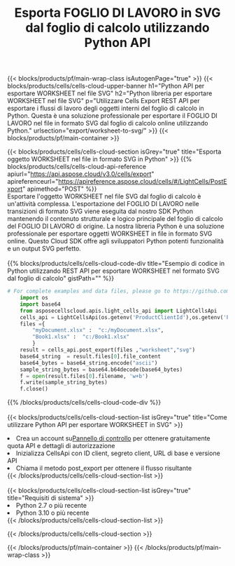 ﻿---
title:  Esporta FOGLIO DI LAVORO in SVG dal foglio di calcolo utilizzando Python API
description:  Aspose.Cells Cloud REST API supporta l'esportazione di file in formato {0} in {1} utilizzando {2}.
url: /it/python/export/worksheet-to-svg/
---
{{< blocks/products/pf/main-wrap-class isAutogenPage="true" >}}
{{< blocks/products/cells/cells-cloud-upper-banner h1="Python API per esportare WORKSHEET nel file SVG" h2="Python libreria per esportare WORKSHEET nel file SVG" p="Utilizzare Cells Export REST API per esportare i flussi di lavoro degli oggetti interni del foglio di calcolo in Python. Questa è una soluzione professionale per esportare il FOGLIO DI LAVORO nel file in formato SVG dal foglio di calcolo online utilizzando Python." urlsection="export/worksheet-to-svg/" >}}
{{< blocks/products/pf/main-container >}}

{{< blocks/products/cells/cells-cloud-section isGrey="true" title="Esporta oggetto WORKSHEET nel file in formato SVG in Python" >}}
{{% blocks/products/cells/cells-cloud-api-reference apiurl="https://api.aspose.cloud/v3.0/cells/export" apireferenceurl="https://apireference.aspose.cloud/cells/#/LightCells/PostExport" apimethod="POST" %}}
<br/>
Esportare l'oggetto WORKSHEET nel file SVG dal foglio di calcolo è un'attività complessa. L'esportazione del FOGLIO DI LAVORO nelle transizioni di formato SVG viene eseguita dal nostro SDK Python mantenendo il contenuto strutturale e logico principale del foglio di calcolo del FOGLIO DI LAVORO di origine. La nostra libreria Python è una soluzione professionale per esportare oggetti WORKSHEET in file in formato SVG online. Questo Cloud SDK offre agli sviluppatori Python potenti funzionalità e un output SVG perfetto.
<br/>
<br/>
{{% blocks/products/cells/cells-cloud-code-div title="Esempio di codice in Python utilizzando REST API per esportare WORKSHEET nel formato SVG dal foglio di calcolo" gistPath="" %}}
  
```python
# For complete examples and data files, please go to https://github.com/aspose-cells-cloud/aspose-cells-cloud-python/
    import os
    import base64
    from asposecellscloud.apis.light_cells_api import LightCellsApi
    cells_api = LightCellsApi(os.getenv('ProductClientId'),os.getenv('ProductClientSecret'))
    files ={ 
        "myDocument.xlsx" :  "c:/myDocument.xlsx",
        "Book1.xlsx" :  "c:/Book1.xlsx" 
        }
    result = cells_api.post_export(files ,"worksheet","svg")
    base64_string  = result.files[0].file_content
    base64_bytes = base64_string.encode("ascii")
    sample_string_bytes = base64.b64decode(base64_bytes)
    f = open(result.files[0].filename, 'w+b')
    f.write(sample_string_bytes)
    f.close()    
```
   
{{% /blocks/products/cells/cells-cloud-code-div %}}
<br/>
<br/>
{{< blocks/products/cells/cells-cloud-section-list isGrey="true" title="Come utilizzare Python API per esportare WORKSHEET in SVG" >}}
<li> Crea un account su<a href="https://dashboard.aspose.cloud/">Pannello di controllo</a> per ottenere gratuitamente quota API e dettagli di autorizzazione</li>
<li>Inizializza CellsApi con ID client, segreto client, URL di base e versione API</li>
<li>Chiama il metodo post_export per ottenere il flusso risultante</li>
{{< /blocks/products/cells/cells-cloud-section-list >}}
<br/>
<br/>
{{< blocks/products/cells/cells-cloud-section-list isGrey="true" title="Requisiti di sistema" >}}
<li>Python 2.7 o più recente</li>
<li>Python 3.10 o più recente</li>
{{< /blocks/products/cells/cells-cloud-section-list >}}

{{< /blocks/products/cells/cells-cloud-section >}}

{{< /blocks/products/pf/main-container >}}
{{< /blocks/products/pf/main-wrap-class >}}
